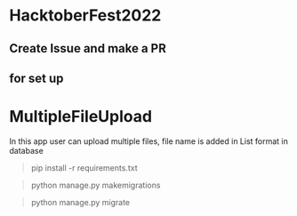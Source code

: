 # HacktoberFest2022

## Create Issue and make a PR

## for set up

# MultipleFileUpload
In this app user can upload multiple files, file name is added in List format in database

>pip install -r requirements.txt

>python manage.py makemigrations

>python manage.py migrate

